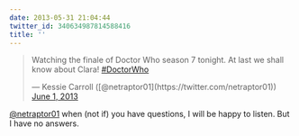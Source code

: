 ```yaml
---
date: 2013-05-31 21:04:44
twitter_id: 340634987814588416
title: ''
---
```


<blockquote class="twitter-tweet"><p lang="en" dir="ltr">Watching the finale of Doctor Who season 7 tonight. At last we shall know about Clara! <a href="https://twitter.com/hashtag/DoctorWho?src=hash&amp;ref_src=twsrc%5Etfw">#DoctorWho</a></p>&mdash; Kessie Carroll ([@netraptor01](https://twitter.com/netraptor01)) <a href="https://twitter.com/netraptor01/status/340633331681075201?ref_src=twsrc%5Etfw">June 1, 2013</a></blockquote>
<script async src="https://platform.twitter.com/widgets.js" charset="utf-8"></script>

[@netraptor01](https://twitter.com/netraptor01) when (not if) you have questions, I will be happy to listen. But I have no answers.
